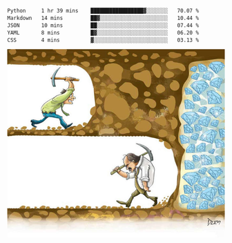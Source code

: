 <!--START_SECTION:waka-->

```txt
Python     1 hr 39 mins    █████████████████▓░░░░░░░   70.07 %
Markdown   14 mins         ██▓░░░░░░░░░░░░░░░░░░░░░░   10.44 %
JSON       10 mins         ██░░░░░░░░░░░░░░░░░░░░░░░   07.44 %
YAML       8 mins          █▓░░░░░░░░░░░░░░░░░░░░░░░   06.20 %
CSS        4 mins          ▓░░░░░░░░░░░░░░░░░░░░░░░░   03.13 %
```

<!--END_SECTION:waka-->
![](diamant.jpg)
